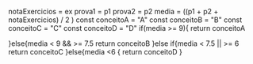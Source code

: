 notaExercicios = ex
 prova1 = p1
 prova2 = p2
 media = ((p1 + p2 + notaExercicios) / 2 ) 
 const conceitoA = "A"
 const conceitoB = "B"
 const conceitoC = "C"
 const conceitoD = "D"
 if(media >= 9){
     return conceitoA
  
 }else{media < 9 && >= 7.5
  return conceitoB
 }else if{media < 7.5 || >= 6
  return  conceitoC
 }else{media <6 {
     return conceitoD
 }

